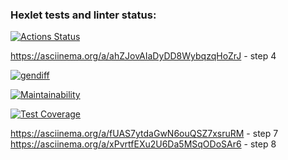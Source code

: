 ### Hexlet tests and linter status:
[![Actions Status](https://github.com/ShaganKonstantin/frontend-project-46/actions/workflows/hexlet-check.yml/badge.svg)](https://github.com/ShaganKonstantin/frontend-project-46/actions)

https://asciinema.org/a/ahZJovAIaDyDD8WybqzqHoZrJ - step 4

[![gendiff](https://github.com/ShaganKonstantin/frontend-project-46/actions/workflows/gendiff.yml/badge.svg)](https://github.com/ShaganKonstantin/frontend-project-46/actions/workflows/gendiff.yml) 

[![Maintainability](https://api.codeclimate.com/v1/badges/7bcded4e108acd4f0941/maintainability)](https://codeclimate.com/github/ShaganKonstantin/frontend-project-46/maintainability)

[![Test Coverage](https://api.codeclimate.com/v1/badges/7bcded4e108acd4f0941/test_coverage)](https://codeclimate.com/github/ShaganKonstantin/frontend-project-46/test_coverage)

https://asciinema.org/a/fUAS7ytdaGwN6ouQSZ7xsruRM - step 7
https://asciinema.org/a/xPvrtfEXu2U6Da5MSqODoSAr6 - step 8